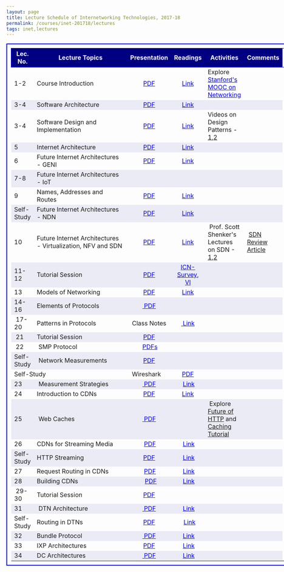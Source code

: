 ```yaml
---
layout: page
title: Lecture Schedule of Internetworking Technologies, 2017-18
permalink: /courses/inet-201718/lectures
tags: inet,lectures
---
```


<table style="border:2px solid blue;border-collapse:collapse;padding:10px;width:150%;font-size:medium;">
<tbody>
<tr style="height:50px;border:1px solid blue;text-align:center;background-color:navy;">
<td style="color:white;font-size:medium;font-weight:bold;">Lec.<br />
No.</td>
<td style="color:white;font-size:medium;font-weight:bold;">Lecture Topics</td>
<td style="color:white;font-size:medium;font-weight:bold;">Presentation</td>
<td style="color:white;font-size:medium;font-weight:bold;">Readings</td>
<td style="color:white;font-size:medium;font-weight:bold;">Activities</td>
<td style="color:white;font-size:medium;font-weight:bold;">Comments</td>
</tr>
<tr>
<td style="font-size:medium;">1-2</td>
<td style="font-size:medium;width:250px;">Course Introduction</td>
<td style="font-size:medium;text-align:center;"><a href="https://www.dropbox.com/s/1yumtdf9gz0iksc/L1_Course_Overview.pdf?dl=1"><span style="color:#0000ff;">PDF</span></a></td>
<td style="font-size:medium;">
<p style="text-align:center;"><a href="https://www.dropbox.com/sh/uhj00gbwdbh3n8m/AAArpFgBuyTLkWtHtWGW4p0Qa?dl=1"><span style="color:#0000ff;"><span style="color:#0000ff;">Link</span></span></a></p>
</td>
<td style="font-size:medium;">Explore <a href="https://class.stanford.edu/courses/Engineering/Networking/Winter2014/about" target="_blank"><span style="color:#0000ff;"><span style="color:#0000ff;">Stanford's MOOC on Networking</span></span></a></td>
<td style="font-size:medium;"></td>
</tr>
<tr style="background-color:#ebebf5;">
<td style="font-size:medium;">3-4</td>
<td style="font-size:medium;">Software Architecture</td>
<td style="font-size:medium;text-align:center;"><a href="https://www.dropbox.com/s/blbncdzczosxxbh/L2_SW_Arch.pdf?dl=1"><span style="color:#0000ff;"><span style="color:#0000ff;">PDF</span></span></a></td>
<td style="font-size:medium;text-align:center;"><a href="https://www.dropbox.com/sh/dijmv5pe3wd2euc/AADH9Me2QQPPYDuFhV2E3zbja?dl=1"><span style="color:#0000ff;"><span style="color:#0000ff;">Link</span></span></a></td>
<td style="font-size:medium;"></td>
<td style="font-size:medium;"></td>
</tr>
<tr>
<td style="font-size:medium;">3-4</td>
<td style="font-size:medium;">Software Design and Implementation</td>
<td style="font-size:medium;text-align:center;"><a href="https://www.dropbox.com/s/k50wtpcnyi5wbai/L3_SW_Design_Implementation.pdf?dl=1"><span style="color:#0000ff;"><span style="color:#0000ff;">PDF</span></span></a></td>
<td style="font-size:medium;text-align:center;"><a href="https://www.dropbox.com/sh/l1f0wo1txesnp0m/AABcqYZ3eFOLLGfU-DGWHCzKa?dl=1"><span style="color:#0000ff;"><span style="color:#0000ff;">Link</span></span></a></td>
<td style="font-size:medium;">Videos on Design Patterns - <a href="https://www.youtube.com/watch?v=1xUz1fp23TQ" target="_blank">1</a>,<a href="https://www.youtube.com/watch?v=vNHpsC5ng_E&amp;list=PLF206E906175C7E07" target="_blank">2</a></td>
<td style="font-size:medium;"></td>
</tr>
<tr style="background-color:#ebebf5;">
<td style="font-size:medium;">5</td>
<td style="font-size:medium;">Internet Architecture</td>
<td style="font-size:medium;text-align:center;"><a href="https://www.dropbox.com/s/ww8xt9fp7ft4td8/L4_Internet_Architecture.pdf?dl=1"><span style="color:#0000ff;"><span style="color:#0000ff;">PDF</span></span></a></td>
<td style="font-size:medium;text-align:center;"><a href="https://www.dropbox.com/sh/slx3vxnfcf7632l/AAAbG82o89ivSB647Bm96FWwa?dl=1"><span style="color:#0000ff;"><span style="color:#0000ff;">Link</span></span></a></td>
<td style="font-size:medium;"></td>
<td style="font-size:medium;"></td>
</tr>
<tr>
<td style="font-size:medium;">6</td>
<td style="font-size:medium;">Future Internet Architectures - GENI</td>
<td style="font-size:medium;text-align:center;"><a href="https://www.dropbox.com/s/x5i9kv68bneeook/L5_IntroToGENI.pdf?dl=1"><span style="color:#0000ff;"><span style="color:#0000ff;">PDF</span></span></a></td>
<td style="font-size:medium;text-align:center;"><a href="https://www.dropbox.com/sh/qeca39wjb3qe5ga/AADIMgedd5_FN1_9_zjJZGa4a?dl=1"><span style="color:#0000ff;"><span style="color:#0000ff;">Link</span></span></a></td>
<td style="font-size:medium;"></td>
<td style="font-size:medium;"></td>
</tr>
<tr style="background-color:#ebebf5;">
<td style="font-size:medium;">7-8</td>
<td style="font-size:medium;">Future Internet Architectures - IoT</td>
<td style="font-size:medium;text-align:center;"></td>
<td style="font-size:medium;text-align:center;"></td>
<td style="font-size:medium;"></td>
<td style="font-size:medium;"></td>
</tr>
<tr>
<td style="font-size:medium;">9</td>
<td style="font-size:medium;">Names, Addresses and Routes</td>
<td style="font-size:medium;text-align:center;"><a href="https://www.dropbox.com/s/57fh663tm4lzmyh/L6_Names_Addresses_Routes.pdf?dl=1"><span style="color:#0000ff;"><span style="color:#0000ff;">PDF</span></span></a></td>
<td style="font-size:medium;text-align:center;"><a href="https://www.dropbox.com/sh/9v71z0dqehbspka/AAAbQNLL-xXV0oopy243syDwa?dl=1"><span style="color:#0000ff;"><span style="color:#0000ff;">Link</span></span></a></td>
<td style="font-size:medium;"></td>
<td style="font-size:medium;"></td>
</tr>
<tr style="background-color:#ebebf5;">
<td style="font-size:medium;">Self-Study</td>
<td style="font-size:medium;">Future Internet Architectures - NDN</td>
<td style="font-size:medium;text-align:center;"><span style="color:#0000ff;"><a href="https://www.dropbox.com/s/fj6e4f6309qvl9c/L7_NDN.pdf?dl=1"><span style="color:#0000ff;">PDF</span></a></span></td>
<td style="font-size:medium;text-align:center;"><a href="https://www.dropbox.com/sh/awyzsrd45soeg0p/AABHCvhP8OqJaEz8a9tF32F3a?dl=1"><span style="color:#0000ff;"><span style="color:#0000ff;">Link</span></span></a></td>
<td style="font-size:medium;"></td>
<td style="font-size:medium;"></td>
</tr>
<tr>
<td style="font-size:medium;">10</td>
<td style="font-size:medium;">Future Internet Architectures - Virtualization, NFV and SDN</td>
<td style="font-size:medium;text-align:center;"><span style="color:#0000ff;"><a href="https://www.dropbox.com/s/74ur2nd0m3z55es/L8_SDN_NFV.pdf?dl=1"><span style="color:#0000ff;">PDF</span></a></span></td>
<td style="font-size:medium;text-align:center;"><span style="color:#0000ff;"><a href="https://www.dropbox.com/sh/nys8m6n21uru5qd/AAA-bZrZpwXmvLdyfRoeRyeea?dl=1"><span style="color:#0000ff;">Link</span></a></span></td>
<td style="font-size:medium;"> Prof. Scott Shenker's Lectures on SDN - <a href="https://www.youtube.com/watch?v=eXsCQdshMr4" target="_blank">1</a>,<a href="https://www.youtube.com/watch?v=WabdXYzCAOU" target="_blank">2</a></td>
<td style="font-size:medium;"> <a href="https://www.dropbox.com/s/oqeixiwyselhi4y/Feamster-SDN.pdf?dl=1">SDN Review Article</a></td>
</tr>
<tr style="background-color:#ebebf5;">
<td style="font-size:medium;">11-12</td>
<td style="font-size:medium;">Tutorial Session</td>
<td style="font-size:medium;text-align:center;"><a href="https://www.dropbox.com/s/fte6iu9uyht9r2m/Problem-Set-1.pdf?dl=1"><span style="color:#0000ff;"><span style="color:#0000ff;">PDF</span></span></a></td>
<td style="font-size:medium;text-align:center;"><a href="https://www.dropbox.com/s/n8nmkh3uvi24ov6/ICN-survey.pdf?dl=1"><span style="color:#0000ff;">ICN-Survey</span></a><span style="color:#0000ff;">, <a href="https://www.dropbox.com/s/4adzwkwj52fwjb0/VI.pdf?dl=1"><span style="color:#0000ff;">VI</span></a></span></td>
<td style="font-size:medium;"></td>
<td style="font-size:medium;"></td>
</tr>
<tr>
<td style="font-size:medium;">13</td>
<td style="font-size:medium;">Models of Networking</td>
<td style="font-size:medium;text-align:center;"><span style="color:#0000ff;"><a href="https://www.dropbox.com/s/fu511c200oc9t70/L11_Models.pdf?dl=1"><span style="color:#0000ff;">PDF</span></a></span></td>
<td style="font-size:medium;text-align:center;"><span style="color:#0000ff;"><a href="https://www.dropbox.com/sh/nys8m6n21uru5qd/AAA-bZrZpwXmvLdyfRoeRyeea?dl=1"><span style="color:#0000ff;">Link</span></a></span></td>
<td style="font-size:medium;"></td>
<td style="font-size:medium;"></td>
</tr>
<tr style="background-color:#ebebf5;">
<td style="font-size:medium;">14-16</td>
<td style="font-size:medium;">Elements of Protocols</td>
<td style="font-size:medium;text-align:center;"><a href="https://www.dropbox.com/s/jqzl9mqcc3umxt9/L12_Protocol_Elements.pdf?dl=1"> <span style="color:#0000ff;">PDF</span></a></td>
<td style="font-size:medium;text-align:center;"></td>
<td style="font-size:medium;"></td>
<td style="font-size:medium;"></td>
</tr>
<tr>
<td style="font-size:medium;"> 17-20</td>
<td style="font-size:medium;">Patterns in Protocols</td>
<td style="font-size:medium;text-align:center;">Class Notes</td>
<td style="font-size:medium;text-align:center;"><a href="https://www.dropbox.com/s/jd4uxwyfkmug9fq/Ch3_Day.rar?dl=1"> <span style="color:#0000ff;">Link</span></a></td>
<td style="font-size:medium;"></td>
<td style="font-size:medium;"></td>
</tr>
<tr style="background-color:#ebebf5;">
<td style="font-size:medium;"> 21</td>
<td style="font-size:medium;">Tutorial Session</td>
<td style="font-size:medium;text-align:center;"><a href="https://www.dropbox.com/s/27celyvahy2blwl/test2sol.pdf?dl=1"><span style="color:#0000ff;">PDF</span></a></td>
<td style="font-size:medium;text-align:center;"></td>
<td style="font-size:medium;"></td>
<td style="font-size:medium;"></td>
</tr>
<tr>
<td style="font-size:medium;"> 22</td>
<td style="font-size:medium;"> SMP Protocol</td>
<td style="font-size:medium;text-align:center;"> <a href="https://www.dropbox.com/s/r8mavvcje5h3sw7/SMP.zip?dl=1"><span style="color:#0000ff;">PDFs</span></a></td>
<td style="font-size:medium;text-align:center;"></td>
<td style="font-size:medium;"></td>
<td style="font-size:medium;"></td>
</tr>
<tr style="background-color:#ebebf5;">
<td style="font-size:medium;">Self-Study</td>
<td style="font-size:medium;"> Network Measurements</td>
<td style="font-size:medium;text-align:center;"><a href="https://www.dropbox.com/s/l00hhqq5uqcghg1/Taft-IntroInternetMeasurement-Oct2012.pdf?dl=1"><span style="color:#0000ff;">PDF</span></a></td>
<td style="font-size:medium;text-align:center;"></td>
<td style="font-size:medium;"></td>
<td style="font-size:medium;"></td>
</tr>
<tr>
<td style="font-size:medium;" colspan="2">Self-Study</td>
<td style="font-size:medium;"> Wireshark</td>
<td style="font-size:medium;text-align:center;"><a href="https://www.dropbox.com/s/8h96frr8z7uxm4w/L11_Sniffing_Tools.pdf?dl=1"><span style="color:#0000ff;">PDF</span></a></td>
<td style="font-size:medium;text-align:center;"></td>
<td style="font-size:medium;"></td>
<td style="font-size:medium;"></td>
</tr>
<tr style="background-color:#ebebf5;">
<td style="font-size:medium;">23</td>
<td style="font-size:medium;"> Measurement Strategies</td>
<td style="font-size:medium;text-align:center;"><a href="https://www.dropbox.com/s/bn49kxuph6sa8gv/Measurement_Strategies.pdf?dl=1"> <span style="color:#0000ff;">PDF</span></a></td>
<td style="font-size:medium;text-align:center;"> <a href="https://www.dropbox.com/s/pou4od4gyobqlqs/Nwk_Measurement_Strategies.rar?dl=1"><span style="color:#0000ff;">Link</span></a></td>
<td style="font-size:medium;"></td>
<td style="font-size:medium;"></td>
</tr>
<tr>
<td style="font-size:medium;">24</td>
<td style="font-size:medium;">Introduction to CDNs</td>
<td style="font-size:medium;text-align:center;"><span style="color:#0000ff;"><a href="https://www.dropbox.com/s/yk6vh00f1d36gom/L24_Intro_to_CDNs.pdf?dl=1"><span style="color:#0000ff;">PDF</span></a></span></td>
<td style="font-size:medium;text-align:center;"><span style="color:#0000ff;"><a href="https://www.dropbox.com/sh/2bngv5vodpyz5nd/AACx2_PL0nzbOQ7KYUoJLw0Xa?dl=1"><span style="color:#0000ff;">Link</span></a></span></td>
<td style="font-size:medium;"></td>
<td style="font-size:medium;"></td>
</tr>
<tr style="background-color:#ebebf5;">
<td style="font-size:medium;">25</td>
<td style="font-size:medium;"> Web Caches</td>
<td style="font-size:medium;text-align:center;"><a href="https://www.dropbox.com/s/0sraairk1sqc5e9/L25_CDNS_for_Web_Content.pdf?dl=1"> <span style="color:#0000ff;">PDF</span></a></td>
<td style="font-size:medium;text-align:center;"></td>
<td style="font-size:medium;"> Explore <a href="https://www.mnot.net/">Future of HTTP</a> and <a href="https://www.mnot.net/cache_docs/">Caching Tutorial</a></td>
<td style="font-size:medium;"></td>
</tr>
<tr>
<td style="font-size:medium;">26</td>
<td style="font-size:medium;">CDNs for Streaming Media</td>
<td style="font-size:medium;text-align:center;"> <a href="https://www.dropbox.com/s/j5d62vdwrrrlcoj/L26_L27_CDNs_for_Streaming_Media.pdf?dl=1"><span style="color:#0000ff;">PDF</span></a></td>
<td style="font-size:medium;text-align:center;"> <a href="https://www.dropbox.com/sh/p5zr2d1ez1ijzo3/AACp_XXrp6kGLSupMHT_Zyyba?dl=1"><span style="color:#0000ff;">Link</span></a></td>
<td style="font-size:medium;"></td>
<td style="font-size:medium;"></td>
</tr>
<tr style="background-color:#ebebf5;">
<td style="font-size:medium;">Self-Study</td>
<td style="font-size:medium;">HTTP Streaming</td>
<td style="font-size:medium;text-align:center;"><a href="https://www.dropbox.com/s/e42nrt8juur1dxa/Lecture%20Notes.txt?dl=1"><span style="color:#0000ff;">PDF</span></a></td>
<td style="font-size:medium;text-align:center;"> <a href="https://www.dropbox.com/sh/rpnaih0qndd99ba/AAAYeWuilJpR4Q2fNe158cZYa?dl=1"><span style="color:#0000ff;">Link</span></a></td>
<td style="font-size:medium;"></td>
<td style="font-size:medium;"></td>
</tr>
<tr>
<td style="font-size:medium;">27</td>
<td style="font-size:medium;">Request Routing in CDNs</td>
<td style="font-size:medium;text-align:center;"> <a href="https://www.dropbox.com/s/bokl8aacqcni5un/Request_Routing_in_CDNs.pdf?dl=1"><span style="color:#0000ff;">PDF</span></a></td>
<td style="font-size:medium;text-align:center;"> <a href="https://www.dropbox.com/sh/v6vteifm89r1bjk/AAAdpfanchecuuxiDYhR6132a?dl=1"><span style="color:#0000ff;">Link</span></a></td>
<td style="font-size:medium;"></td>
<td style="font-size:medium;"></td>
</tr>
<tr style="background-color:#ebebf5;">
<td style="font-size:medium;">28</td>
<td style="font-size:medium;">Building CDNs</td>
<td style="font-size:medium;text-align:center;">  <a href="https://www.dropbox.com/s/ywvu2x2oa9mblcp/Building_CDNs.pdf?dl=1"><span style="color:#0000ff;">PDF</span></a></td>
<td style="font-size:medium;text-align:center;"> <a href="https://www.dropbox.com/sh/tf74tvnuq4qs98o/AABK4h3cAgQVzJm57tBw7jNta?dl=1"><span style="color:#0000ff;">Link</span></a></td>
<td style="font-size:medium;"></td>
<td style="font-size:medium;"></td>
</tr>
<tr>
<td style="font-size:medium;"> 29- 30</td>
<td style="font-size:medium;">Tutorial Session</td>
<td style="font-size:medium;text-align:center;"><a href="https://www.dropbox.com/s/famgpy2g4sh23er/Problem-Set-3.pdf?dl=1"><span style="color:#0000ff;">PDF</span></a></td>
<td style="font-size:medium;text-align:center;"></td>
<td style="font-size:medium;"></td>
<td style="font-size:medium;"></td>
</tr>
<tr style="background-color:#ebebf5;">
<td style="font-size:medium;">31</td>
<td style="font-size:medium;"> DTN Architecture</td>
<td style="font-size:medium;text-align:center;"><a href="https://www.dropbox.com/s/or97hvs3yz5x55i/L26_DTN_Architecture.pdf?dl=1"> <span style="color:#0000ff;">PDF</span></a></td>
<td style="font-size:medium;text-align:center;"> <a href="https://www.dropbox.com/sh/0wtoxzvlhk32arf/AAAIC-23YR5aGolqhQA3lbjna?dl=1"><span style="color:#0000ff;">Link</span></a></td>
<td style="font-size:medium;"></td>
<td style="font-size:medium;"></td>
</tr>
<tr>
<td style="font-size:medium;">Self-Study</td>
<td style="font-size:medium;">Routing in DTNs</td>
<td style="font-size:medium;text-align:center;"><a href="https://www.dropbox.com/s/r043q6z6mrdmtvi/L28_Routing_in_DTNs.pdf?dl=1"><span style="color:#0000ff;">PDF</span></a></td>
<td style="font-size:medium;text-align:center;">  <a href="https://www.dropbox.com/sh/wyfgctyg19j5zem/AAC1k6O9gFFnTIgcb9m4AWUra?dl=1"><span style="color:#0000ff;">Link</span></a></td>
<td style="font-size:medium;"></td>
<td style="font-size:medium;"></td>
</tr>
<tr style="background-color:#ebebf5;">
<td style="font-size:medium;">32</td>
<td style="font-size:medium;">Bundle Protocol</td>
<td style="font-size:medium;text-align:center;"><a href="https://www.dropbox.com/s/l5iy52z8lugzgbw/L27_Bundle_Protocol.pdf?dl=1"> <span style="color:#0000ff;">PDF</span></a></td>
<td style="font-size:medium;text-align:center;"> <a href="https://www.dropbox.com/sh/2s8w5dxi7czpx4r/AABhXHt8NzmEFIIUL5WJDbADa?dl=1"><span style="color:#0000ff;">Link</span></a></td>
<td style="font-size:medium;"></td>
<td style="font-size:medium;"></td>
</tr>
<tr>
<td style="font-size:medium;">33</td>
<td style="font-size:medium;">IXP Architectures</td>
<td style="font-size:medium;text-align:center;"><a href="https://www.dropbox.com/s/w0k0b12bk2pmisl/IXP.pdf?dl=1"><span style="color:#0000ff;">PDF</span></a></td>
<td style="font-size:medium;text-align:center;"> <a href="https://www.dropbox.com/s/h8z9xt1gfafiiro/IXP_Architecture.rar?dl=1"><span style="color:#0000ff;">Link</span></a></td>
<td style="font-size:medium;"></td>
<td style="font-size:medium;"></td>
</tr>
<tr style="background-color:#ebebf5;">
<td style="font-size:medium;">34</td>
<td style="font-size:medium;">DC Architectures</td>
<td style="font-size:medium;text-align:center;"><a href="https://www.dropbox.com/s/zqs2awemiqg1fr0/L19_Data_Center_Architectures.pdf?dl=1"> <span style="color:#0000ff;">PDF</span></a></td>
<td style="font-size:medium;text-align:center;"> <a href="https://www.dropbox.com/sh/a9tjgvw306i7y2t/AAAGBfsnp14Chpd4mQoZRJEba?dl=1"><span style="color:#0000ff;">Link</span></a></td>
<td style="font-size:medium;"></td>
<td style="font-size:medium;"></td>
</tr>
</tbody>
</table>
